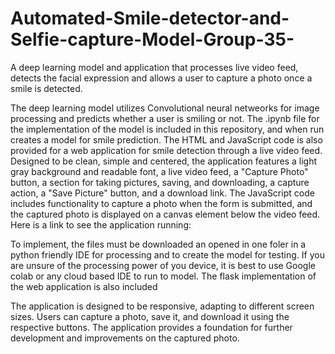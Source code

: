 # Automated-Smile-detector-and-Selfie-capture-Model-Group-35-
A deep learning model and application that processes live video feed, detects the facial expression and allows a user to capture a photo once a smile is detected. 


The deep learning model utilizes Convolutional neural netweorks for image processing and predicts whether a user is smiling or not. The .ipynb file for the implementation of the model is included in this repository, and when run creates a model for smile prediction. The HTML and JavaScript code is also provided for a web application for smile detection through a live video feed. Designed to be clean, simple and centered, the application features a light gray background and readable font, a live video feed, a "Capture Photo" button, a section for taking pictures, saving, and downloading, a capture action, a "Save Picture" button, and a download link. The JavaScript code includes functionality to capture a photo when the form is submitted, and the captured photo is displayed on a canvas element below the video feed. Here is a link to see the application running: 




To implement, the files must be downloaded an opened in one foler in a python friendly IDE for processing and to create the model for testing. If you are unsure of the processing power of you device, it is best to use Google colab or any cloud based IDE to run to model. The flask implementation of the web application is also included

The application is designed to be responsive, adapting to different screen sizes. Users can capture a photo, save it, and download it using the respective buttons. The application provides a foundation for further development and improvements on the captured photo. 

